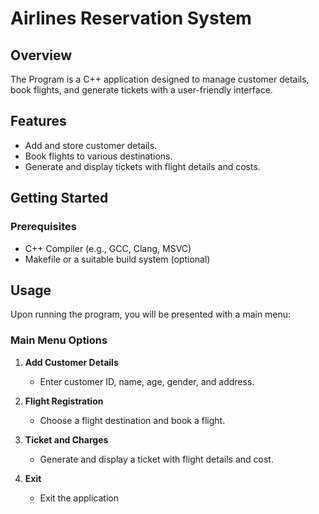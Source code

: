 # Airlines Reservation System

## Overview

The Program is a C++ application designed to manage customer details, book flights, and generate tickets with a user-friendly interface.

## Features

- Add and store customer details.
- Book flights to various destinations.
- Generate and display tickets with flight details and costs.

## Getting Started

### Prerequisites

- C++ Compiler (e.g., GCC, Clang, MSVC)
- Makefile or a suitable build system (optional)


## Usage

Upon running the program, you will be presented with a main menu:

### Main Menu Options

1. **Add Customer Details**
   - Enter customer ID, name, age, gender, and address.

2. **Flight Registration**
   - Choose a flight destination and book a flight.

3. **Ticket and Charges**
   - Generate and display a ticket with flight details and cost.

4. **Exit**
   - Exit the application